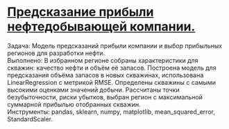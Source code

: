 # <a href="https://github.com/barni1987/PraktukumDSProjects/blob/main/%D0%9F%D1%80%D0%B5%D0%B4%D1%81%D0%BA%D0%B0%D0%B7%D0%B0%D0%BD%D0%B8%D0%B5%20%D0%BF%D1%80%D0%B8%D0%B1%D1%8B%D0%BB%D0%B8%20%D0%BD%D0%B5%D1%84%D1%82%D0%B5%D0%B4%D0%BE%D0%B1%D1%8B%D0%B2%D0%B0%D1%8E%D1%89%D0%B5%D0%B9%20%D0%BA%D0%BE%D0%BC%D0%BF%D0%B0%D0%BD%D0%B8%D0%B8/%D0%92%D1%8B%D0%B1%D0%BE%D1%80%20%D0%BB%D0%BE%D0%BA%D0%B0%D1%86%D0%B8%D0%B8%20%D0%B4%D0%BB%D1%8F%20%D1%81%D0%BA%D0%B2%D0%B0%D0%B6%D0%B8%D0%BD%D1%8B.ipynb">Предсказание прибыли нефтедобывающей компании.<br></a>
Задача: Модель предсказаний прибыли компании и выбор прибыльных регионов для разработки нефти.<br>
Выполнено: В избранном регионе собраны характеристики для скважин: качество нефти и объём её запасов. Построена модель для предсказания объёма запасов в новых скважинах, использована LinearRegression с метрикой RMSE. Определены скважины с самыми высокими оценками значений добычи. Рассчитаны точки безубыточности, риски убытков, выбран регион с максимальной суммарной прибылью отобранных скважин. <br>
Инструменты: pandas, sklearn, numpy, matplotlib, mean_squared_error, StandardScaler.
